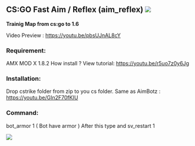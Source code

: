 ## CS:GO Fast Aim / Reflex (aim_reflex) [![](https://img.shields.io/badge/download-zip-blue.svg)](https://github.com/alghtryer/aim_reflex/archive/master.zip)
**Trainig Map from cs:go to 1.6**

Video Preview : https://youtu.be/pbsUJnAL8cY

### Requirement:
AMX MOD X 1.8.2 How install ? View tutorial: https://youtu.be/r5uo7z0y6Jg

### Installation:
Drop cstrike folder from zip to you cs folder. 
Same as AimBotz : https://youtu.be/GIn2F70fKIU

### Command:
bot_armor 1 ( Bot have armor ) After this type and sv_restart 1

![](https://i.imgur.com/Kt2EClZ.png)
